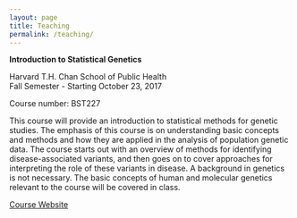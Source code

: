 ```yaml
---
layout: page
title: Teaching
permalink: /teaching/
---
```


**Introduction to Statistical Genetics**

Harvard T.H. Chan School of Public Health  
Fall Semester - Starting October 23, 2017

Course number: BST227

This course will provide an introduction to statistical methods for genetic studies. The emphasis of this course is on understanding basic concepts and methods and how they are applied in the analysis of population genetic data. The course starts out with an overview of methods for identifying disease-associated variants, and then goes on to cover approaches for interpreting the role of these variants in disease. A background in genetics is not necessary. The basic concepts of human and molecular genetics relevant to the course will be covered in class.

[Course Website](http://aryeelab.org/BST227/)
